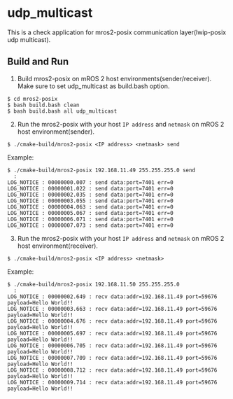 
# udp_multicast

This is a check application for mros2-posix communication layer(lwip-posix udp multicast).

## Build and Run

1. Build mros2-posix on mROS 2 host environments(sender/receiver). Make sure to set udp_multicast as build.bash option.

```
$ cd mros2-posix
$ bash build.bash clean
$ bash build.bash all udp_multicast
```

2. Run the mros2-posix with your host `IP address` and `netmask` on mROS 2 host environment(sender).

```
$ ./cmake-build/mros2-posix <IP address> <netmask> send
```

Example:

```
$ ./cmake-build/mros2-posix 192.168.11.49 255.255.255.0 send
  :
LOG_NOTICE : 00000000.007 : send data:port=7401 err=0
LOG_NOTICE : 00000001.022 : send data:port=7401 err=0
LOG_NOTICE : 00000002.035 : send data:port=7401 err=0
LOG_NOTICE : 00000003.055 : send data:port=7401 err=0
LOG_NOTICE : 00000004.063 : send data:port=7401 err=0
LOG_NOTICE : 00000005.067 : send data:port=7401 err=0
LOG_NOTICE : 00000006.071 : send data:port=7401 err=0
LOG_NOTICE : 00000007.073 : send data:port=7401 err=0
```

3. Run the mros2-posix with your host `IP address` and `netmask` on mROS 2 host environment(receiver).

```
$ ./cmake-build/mros2-posix <IP address> <netmask>
```

Example:

```
$ ./cmake-build/mros2-posix 192.168.11.50 255.255.255.0
  :
LOG_NOTICE : 00000002.649 : recv data:addr=192.168.11.49 port=59676 payload=Hello World!!
LOG_NOTICE : 00000003.663 : recv data:addr=192.168.11.49 port=59676 payload=Hello World!!
LOG_NOTICE : 00000004.676 : recv data:addr=192.168.11.49 port=59676 payload=Hello World!!
LOG_NOTICE : 00000005.697 : recv data:addr=192.168.11.49 port=59676 payload=Hello World!!
LOG_NOTICE : 00000006.705 : recv data:addr=192.168.11.49 port=59676 payload=Hello World!!
LOG_NOTICE : 00000007.709 : recv data:addr=192.168.11.49 port=59676 payload=Hello World!!
LOG_NOTICE : 00000008.712 : recv data:addr=192.168.11.49 port=59676 payload=Hello World!!
LOG_NOTICE : 00000009.714 : recv data:addr=192.168.11.49 port=59676 payload=Hello World!!
```
